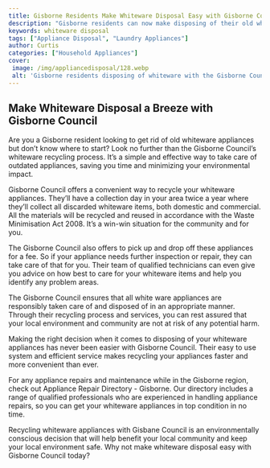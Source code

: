 ```yaml
---
title: Gisborne Residents Make Whiteware Disposal Easy with Gisborne Council
description: "Gisborne residents can now make disposing of their old whiteware easy and environmentally friendly with the help of Gisborne Council Find out how in this blog post"
keywords: whiteware disposal
tags: ["Appliance Disposal", "Laundry Appliances"]
author: Curtis
categories: ["Household Appliances"]
cover: 
 image: /img/appliancedisposal/128.webp
 alt: 'Gisborne residents disposing of whiteware with the Gisborne Council services'
---
```

## Make Whiteware Disposal a Breeze with Gisborne Council 
Are you a Gisborne resident looking to get rid of old whiteware appliances but don’t know where to start? Look no further than the Gisborne Council’s whiteware recycling process. It’s a simple and effective way to take care of outdated appliances, saving you time and minimizing your environmental impact. 

Gisborne Council offers a convenient way to recycle your whiteware appliances. They’ll have a collection day in your area twice a year where they’ll collect all discarded whiteware items, both domestic and commercial. All the materials will be recycled and reused in accordance with the Waste Minimisation Act 2008. It’s a win-win situation for the community and for you. 

The Gisborne Council also offers to pick up and drop off these appliances for a fee. So if your appliance needs further inspection or repair, they can take care of that for you. Their team of qualified technicians can even give you advice on how best to care for your whiteware items and help you identify any problem areas. 

The Gisborne Council ensures that all white ware appliances are responsibly taken care of and disposed of in an appropriate manner. Through their recycling process and services, you can rest assured that your local environment and community are not at risk of any potential harm. 

Making the right decision when it comes to disposing of your whiteware appliances has never been easier with Gisborne Council. Their easy to use system and efficient service makes recycling your appliances faster and more convenient than ever. 

For any appliance repairs and maintenance while in the Gisborne region, check out Appliance Repair Directory - Gisborne. Our directory includes a range of qualified professionals who are experienced in handling appliance repairs, so you can get your whiteware appliances in top condition in no time. 

Recycling whiteware appliances with Gisbane Council is an environmentally conscious decision that will help benefit your local community and keep your local environment safe. Why not make whiteware disposal easy with Gisborne Council today?
